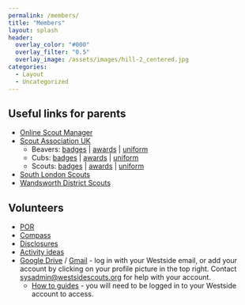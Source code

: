 ```yaml
---
permalink: /members/
title: "Members"
layout: splash
header:
  overlay_color: "#000"
  overlay_filter: "0.5"
  overlay_image: /assets/images/hill-2_centered.jpg
categories:
  - Layout
  - Uncategorized
---
```


## Useful links for parents
- <a href="https://www.onlinescoutmanager.co.uk/login.php" target="_blank">Online Scout Manager</a>
- <a href="www.scouts.org.uk" target="_blank">Scout Association UK</a>
  - Beavers: <a href="https://www.scouts.org.uk/beavers/activity-badges/" target="_blank">badges</a> | 
    <a href="https://www.scouts.org.uk/beavers/awards/" target="_blank">awards</a> | 
    <a href="https://www.scouts.org.uk/beavers/beavers-uniform-and-badge-placement/" target="_blank">uniform</a>
  - Cubs: <a href="https://www.scouts.org.uk/cubs/activity-badges/" target="_blank">badges</a> | 
    <a href="https://www.scouts.org.uk/cubs/awards/" target="_blank">awards</a> |
    <a href="https://www.scouts.org.uk/cubs/cubs-uniform-and-badge-placement/" target="_blank">uniform</a>
  - Scouts: <a href="https://www.scouts.org.uk/scouts/activity-badges/" target="_blank">badges</a> |
    <a href="https://www.scouts.org.uk/scouts/awards/" target="_blank">awards</a> |
    <a href="https://www.scouts.org.uk/scouts/scouts-uniform-and-badge-placement/" target="_blank">uniform</a>
- <a href="https://southlondonscouts.org.uk/" target="_blank">South London Scouts</a>
- <a href="https://www.scoutinginwandsworth.co.uk/" target="_blank">Wandsworth District Scouts</a>

## Volunteers
- <a href="https://www.scouts.org.uk/por" target="_blank">POR</a>
- <a href="https://compass.scouts.org.uk/login/User/Login" target="_blank">Compass</a>
- <a href="https://thescouts.disclosures.co.uk/secure/login.php" target="_blank">Disclosures</a>
- <a href="https://www.scouts.org.uk/activities" target="_blank">Activity ideas</a>
- <a href="https://drive.google.com" target="_blank">Google Drive</a> / <a href="https://mail.google.com" target="_blank">Gmail</a> - log in with your Westside email, or add your account by clicking on your profile picture in the top right. Contact [sysadmin@westsidescouts.org](mailto:sysadmin@westsidescouts.org) for help with your account.
  - <a href="https://drive.google.com/drive/folders/1j_a511W2pW3fWMlkyOSZ46et9mI1D_2B?usp=sharing" target="_blank">How to guides</a> - you will need to be logged in to your Westside account to access.
